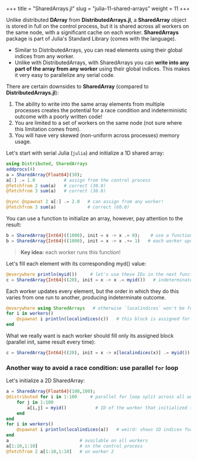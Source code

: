 +++
title = "SharedArrays.jl"
slug = "julia-11-shared-arrays"
weight = 11
+++

<!-- Add Baolai's materials? -->

Unlike distributed **DArray** from **DistributedArrays.jl**, a **SharedArray** object is stored in full on the control
process, but it is shared across all workers on the same node, with a significant cache on each worker. **SharedArrays**
package is part of Julia's Standard Library (comes with the language).

- Similar to DistributedArrays, you can read elements using their global indices from any worker.
- Unlike with DistributedArrays, with SharedArrays you can **write into any part of the array from any worker** using
  their global indices. This makes it very easy to parallelize any serial code.

There are certain downsides to **SharedArray** (compared to **DistributedArrays.jl**):
1. The ability to write into the same array elements from multiple processes creates the potential for a race condition
  and indeterministic outcome with a poorly written code!
1. You are limited to a set of workers on the same node (not sure where this limitation comes from).
1. You will have very skewed (non-uniform across processes) memory usage.

Let's start with serial Julia (`julia`) and initialize a 1D shared array:

```julia
using Distributed, SharedArrays
addprocs(4)
a = SharedArray{Float64}(30);
a[:] .= 1.0           # assign from the control process
@fetchfrom 2 sum(a)   # correct (30.0)
@fetchfrom 3 sum(a)   # correct (30.0)
```

```julia
@sync @spawnat 2 a[:] .= 2.0   # can assign from any worker!
@fetchfrom 3 sum(a)            # correct (60.0)
```

You can use a function to initialize an array, however, pay attention to the result:

```julia
b = SharedArray{Int64}((1000), init = x -> x .= 0);    # use a function to initialize `b`
b = SharedArray{Int64}((1000), init = x -> x .+= 1)   # each worker updates the entire array in-place!
```

> **Key idea:** each worker runs this function!

Let's fill each element with its corresponding myd() value:

```julia
@everywhere println(myid())     # let's use these IDs in the next function
c = SharedArray{Int64}((20), init = x -> x .= myid())   # indeterminate outcome! each time a new result
```

Each worker updates every element, but the order in which they do this varies from one run to another, producing
indeterminate outcome.

```julia
@everywhere using SharedArrays   # otherwise `localindices` won't be found on workers
for i in workers()
    @spawnat i println(localindices(c))   # this block is assigned for processing on worker `i`
end
```

What we really want is each worker should fill only its assigned block (parallel init, same result every time):

```julia
c = SharedArray{Int64}((20), init = x -> x[localindices(x)] .= myid())
```

### Another way to avoid a race condition: use parallel `for` loop

Let's initialize a 2D SharedArray:

```julia
a = SharedArray{Float64}(100,100);
@distributed for i in 1:100     # parallel for loop split across all workers
    for j in 1:100
	    a[i,j] = myid()           # ID of the worker that initialized this element
    end
end
for i in workers()
    @spawnat i println(localindices(a))   # weird: shows 1D indices for 2D array
end
a                           # available on all workers
a[1:10,1:10]                # on the control process
@fetchfrom 2 a[1:10,1:10]   # on worker 2
```
